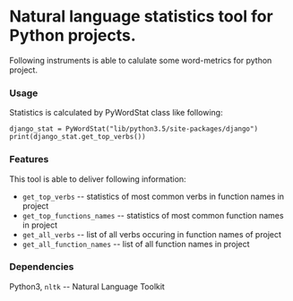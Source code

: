 # Natural language statistics tool for Python projects.
Following instruments is able to calulate some word-metrics for python project.
### Usage
Statistics is calculated by PyWordStat class like following:
```
django_stat = PyWordStat("lib/python3.5/site-packages/django")
print(django_stat.get_top_verbs())
```

### Features
This tool is able to deliver following information:
* `get_top_verbs` -- statistics of most common verbs in function names in project
* `get_top_functions_names` -- statistics of most common function names in project
* `get_all_verbs` -- list of all verbs occuring in function names of project
* `get_all_function_names` -- list of all function names in project

### Dependencies
Python3, `nltk` -- Natural Language Toolkit
